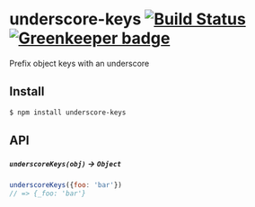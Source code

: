 # underscore-keys [![Build Status](https://travis-ci.org/bendrucker/underscore-keys.svg?branch=master)](https://travis-ci.org/bendrucker/underscore-keys) [![Greenkeeper badge](https://badges.greenkeeper.io/bendrucker/underscore-keys.svg)](https://greenkeeper.io/)

Prefix object keys with an underscore

## Install

```sh
$ npm install underscore-keys
```

## API

##### `underscoreKeys(obj)` -> `Object`

```js
underscoreKeys({foo: 'bar'})
// => {_foo: 'bar'}
```
